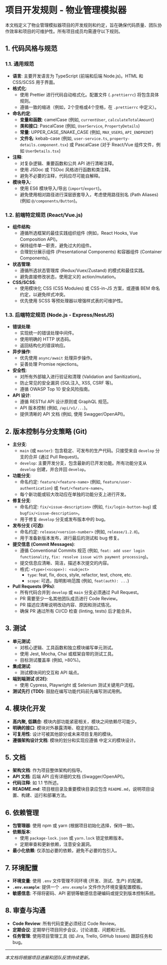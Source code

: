 # 项目开发规则 - 物业管理模拟器

本文档定义了物业管理模拟器项目的开发规则和约定，旨在确保代码质量、团队协作效率和项目的可维护性。所有项目成员均需遵守以下规则。

## 1. 代码风格与规范

### 1.1. 通用规范

- **语言**: 主要开发语言为 TypeScript (前端和后端 Node.js)。HTML 和 CSS/SCSS 用于界面。
- **格式化**: 
    - 使用 Prettier 进行代码自动格式化。配置文件 (`.prettierrc`) 将包含具体规则。
    - 遵循一致的缩进（例如，2个空格或4个空格，在 `.prettierrc` 中定义）。
- **命名约定**:
    - **变量和函数**: camelCase (例如, `currentUser`, `calculateTotalAmount`)
    - **类和接口**: PascalCase (例如, `UserService`, `PropertyDetails`)
    - **常量**: UPPER_CASE_SNAKE_CASE (例如, `MAX_USERS`, `API_ENDPOINT`)
    - **文件名**: kebab-case (例如, `user-service.ts`, `property-details.component.tsx`) 或 PascalCase (对于 React/Vue 组件文件，例如 `UserDetails.tsx`)
- **注释**: 
    - 对复杂逻辑、重要函数和公共 API 进行清晰注释。
    - 使用 JSDoc 或 TSDoc 风格进行函数和类注释。
    - 避免不必要的注释，代码应尽可能自解释。
- **模块导入**: 
    - 使用 ES6 模块导入/导出 (`import`/`export`)。
    - 避免使用相对路径进行深层嵌套导入，考虑使用路径别名 (Path Aliases) (例如 `@/components/Button`)。

### 1.2. 前端特定规范 (React/Vue.js)

- **组件结构**: 
    - 遵循所选框架的最佳实践组织组件 (例如，React Hooks, Vue Composition API)。
    - 保持组件单一职责，避免过大的组件。
    - 合理划分展示组件 (Presentational Components) 和容器组件 (Container Components)。
- **状态管理**: 
    - 遵循所选状态管理库 (Redux/Vuex/Zustand) 的模式和最佳实践。
    - 避免直接修改状态，使用定义的 action/mutation。
- **CSS/SCSS**: 
    - 使用模块化 CSS (CSS Modules) 或 CSS-in-JS 方案，或遵循 BEM 命名约定，以避免样式冲突。
    - 优先使用 SCSS 等预处理器以增强样式表的可维护性。

### 1.3. 后端特定规范 (Node.js - Express/NestJS)

- **错误处理**: 
    - 实现统一的错误处理中间件。
    - 使用明确的 HTTP 状态码。
    - 返回结构化的错误响应。
- **异步操作**: 
    - 优先使用 `async/await` 处理异步操作。
    - 妥善处理 Promise rejections。
- **安全性**: 
    - 对所有外部输入进行验证和清理 (Validation and Sanitization)。
    - 防止常见的安全漏洞 (SQL注入, XSS, CSRF 等)。
    - 遵循 OWASP Top 10 安全风险指南。
- **API 设计**: 
    - 遵循 RESTful API 设计原则或 GraphQL 规范。
    - API 版本控制 (例如, `/api/v1/...`)。
    - 提供清晰的 API 文档 (例如, 使用 Swagger/OpenAPI)。

## 2. 版本控制与分支策略 (Git)

- **主分支**: 
    - `main` (或 `master`): 包含稳定、可发布的生产代码。只接受来自 `develop` 分支的合并 (通过 Pull Request)。
    - `develop`: 主要开发分支，包含最新的已开发功能。所有功能分支从 `develop` 创建，并合并回 `develop`。
- **功能分支**: 
    - 命名约定: `feature/<feature-name>` (例如, `feature/user-authentication`) 或 `feat/<feature-name>`。
    - 每个新功能或较大改动应在单独的功能分支上进行开发。
- **修复分支**: 
    - 命名约定: `fix/<issue-description>` (例如, `fix/login-button-bug`) 或 `bugfix/<issue-description>`。
    - 用于修复 `develop` 分支或发布版本中的 bug。
- **发布分支 (可选)**:
    - 命名约定: `release/<version-number>` (例如, `release/1.2.0`)。
    - 用于准备新版本发布，进行最后的测试和 bug 修复。
- **提交信息 (Commit Messages)**:
    - 遵循 Conventional Commits 规范 (例如, `feat: add user login functionality`, `fix: resolve issue with payment processing`)。
    - 提交信息应清晰、简洁，描述本次提交的内容。
    - 格式: `<type>(<scope>): <subject>`
        - `type`: feat, fix, docs, style, refactor, test, chore, etc.
        - `scope`: 可选，指明影响范围 (例如, `feat(auth): ...`)
- **Pull Requests (PRs)**:
    - 所有代码合并到 `develop` 或 `main` 分支必须通过 Pull Request。
    - PR 需要至少一名其他团队成员进行 Code Review。
    - PR 描述应清晰说明改动内容、原因和测试情况。
    - 确保 PR 通过所有 CI/CD 检查 (linting, tests) 后才能合并。

## 3. 测试

- **单元测试**: 
    - 对核心逻辑、工具函数和独立模块编写单元测试。
    - 使用 Jest, Mocha, Chai 或框架自带的测试工具。
    - 目标测试覆盖率 (例如, >80%)。
- **集成测试**: 
    - 测试模块间的交互和 API 端点。
- **端到端测试 (E2E)**: 
    - 使用 Cypress, Playwright 或 Selenium 测试关键用户流程。
- **测试先行 (TDD)**: 鼓励在编写功能代码前先编写测试用例。

## 4. 模块化开发

- **高内聚, 低耦合**: 模块内部功能紧密相关，模块之间依赖尽可能少。
- **明确的接口**: 模块对外暴露清晰、稳定的接口。
- **可复用性**: 设计可被其他部分或未来项目复用的模块。
- **遵循架构设计文档**: 模块的划分和实现应遵循 <mcfile name="architecture_design.md" path="/Volumes/数据盘/项目/wg2025-1/architecture_design.md"></mcfile> 中定义的模块设计。

## 5. 文档

- **架构文档**: <mcfile name="architecture_design.md" path="/Volumes/数据盘/项目/wg2025-1/architecture_design.md"></mcfile> 作为项目整体架构的指导。
- **API 文档**: 后端 API 应有详细的文档 (Swagger/OpenAPI)。
- **代码注释**: 如 1.1 节所述。
- **README.md**: 项目根目录及重要模块目录应包含 `README.md`，说明项目设置、构建、运行和部署方法。

## 6. 依赖管理

- **包管理器**: 使用 npm 或 yarn (根据项目初始化选择，保持一致)。
- **依赖版本**: 
    - 使用 `package-lock.json` 或 `yarn.lock` 锁定依赖版本。
    - 定期审查和更新依赖，注意安全漏洞。
- **最小化依赖**: 仅添加必要的依赖，避免不必要的包引入。

## 7. 环境配置

- **环境变量**: 使用 `.env` 文件管理不同环境 (开发、测试、生产) 的配置。
- **`.env.example`**: 提供一个 `.env.example` 文件作为环境变量配置模板。
- **敏感信息**: 不得将密码、API 密钥等敏感信息硬编码或提交到版本控制系统。

## 8. 审查与沟通

- **Code Review**: 所有代码变更必须经过 Code Review。
- **定期会议**: 定期举行项目同步会议，讨论进度、问题和计划。
- **任务管理**: 使用项目管理工具 (如 Jira, Trello, GitHub Issues) 跟踪任务和 bug。

---
*本文档将根据项目进展和团队反馈持续更新。*